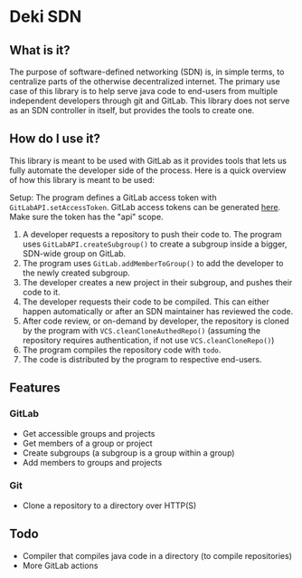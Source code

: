 # Deki SDN

## What is it?
The purpose of software-defined networking (SDN) is, in simple terms, to centralize parts of the otherwise decentralized internet. 
The primary use case of this library is to help serve java code to end-users from multiple independent developers through git and GitLab. 
This library does not serve as an SDN controller in itself, but provides the tools to create one. 

## How do I use it?
This library is meant to be used with GitLab as it provides tools that lets us fully automate the developer side of the process. 
Here is a quick overview of how this library is meant to be used:

Setup:
The program defines a GitLab access token with `GitLabAPI.setAccessToken`. GitLab access tokens can be generated [here](https://gitlab.com/-/profile/personal_access_tokens). Make sure the token has the "api" scope.

1. A developer requests a repository to push their code to. The program uses `GitLabAPI.createSubgroup()` to create a subgroup inside a bigger, SDN-wide group on GitLab.
2. The program uses `GitLab.addMemberToGroup()` to add the developer to the newly created subgroup. 
3. The developer creates a new project in their subgroup, and pushes their code to it.
4. The developer requests their code to be compiled. This can either happen automatically or after an SDN maintainer has reviewed the code.
5. After code review, or on-demand by developer, the repository is cloned by the program with `VCS.cleanCloneAuthedRepo()` (assuming the repository requires authentication, if not use `VCS.cleanCloneRepo()`)
6. The program compiles the repository code with `todo`.
7. The code is distributed by the program to respective end-users.

## Features
### GitLab
* Get accessible groups and projects
* Get members of a group or project
* Create subgroups (a subgroup is a group within a group)
* Add members to groups and projects
### Git
* Clone a repository to a directory over HTTP(S)

## Todo
* Compiler that compiles java code in a directory (to compile repositories)
* More GitLab actions
